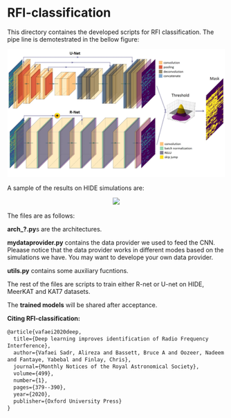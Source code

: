 # RFI-classification

This directory containes the developed scripts for RFI classification. The pipe line is demotestrated in the bellow figure:

<p align="center">
  <img src="../images/pipeline.jpg" width="700"/>
</p>

A sample of the results on HIDE simulations are:

<p align="center">
  <img src="../images/samples.jpg" width="600"/>
</p>

The files are as follows:

**arch_?.py**s are the architectures. 

**mydataprovider.py** contains the data provider we used to feed the CNN. Pleaase notice that the data provider works in different modes based on the simulations we have. You may want to develope your own data provider.

**utils.py** contains some auxiliary fucntions.

The rest of the files are scripts to train either R-net or U-net on HIDE, MeerKAT and KAT7 datasets. 

The **trained models** will be shared after acceptance.


**Citing RFI-classification:** 
```  
@article{vafaei2020deep,
  title={Deep learning improves identification of Radio Frequency Interference},
  author={Vafaei Sadr, Alireza and Bassett, Bruce A and Oozeer, Nadeem and Fantaye, Yabebal and Finlay, Chris},
  journal={Monthly Notices of the Royal Astronomical Society},
  volume={499},
  number={1},
  pages={379--390},
  year={2020},
  publisher={Oxford University Press}
}
```




